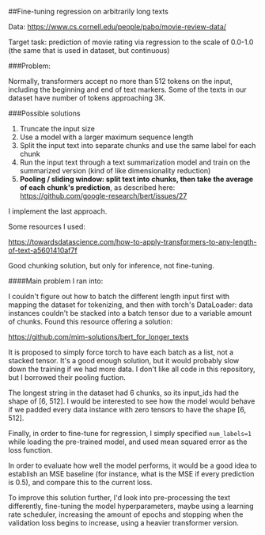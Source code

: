 ##Fine-tuning regression on arbitrarily long texts

Data: https://www.cs.cornell.edu/people/pabo/movie-review-data/

Target task: prediction of movie rating via regression to the scale of 0.0-1.0 (the same that is used in dataset, but continuous)

###Problem:

Normally, transformers accept no more than 512 tokens on the input, including the beginning and end of text markers. Some of the texts in our dataset have number of tokens approaching 3K.

###Possible solutions

1. Truncate the input size
2. Use a model with a larger maximum sequence length
3. Split the input text into separate chunks and use the same label for each chunk
4. Run the input text through a text summarization model and train on the summarized version (kind of like dimensionality reduction)
5. **Pooling / sliding window: split text into chunks, then take the average of each chunk's prediction**, as described here: https://github.com/google-research/bert/issues/27

I implement the last approach.

Some resources I used:

https://towardsdatascience.com/how-to-apply-transformers-to-any-length-of-text-a5601410af7f

Good chunking solution, but only for inference, not fine-tuning.

####Main problem I ran into:

I couldn't figure out how to batch the different length input first with mapping the dataset for tokenizing, and then with torch's DataLoader: data instances couldn't be stacked into a batch tensor due to a variable amount of chunks. Found this resource offering a solution:

https://github.com/mim-solutions/bert_for_longer_texts

It is proposed to simply force torch to have each batch as a list, not a stacked tensor. It's a good enough solution, but it would probably slow down the training if we had more data. I don't like all code in this repository, but I borrowed their pooling fuction.

The longest string in the dataset had 6 chunks, so its input_ids had the shape of [6, 512]. I would be interested to see how the model would behave if we padded every data instance with zero tensors to have the shape [6, 512].

Finally, in order to fine-tune for regression, I simply specified `num_labels=1` while loading the pre-trained model, and used mean squared error as the loss function.

In order to evaluate how well the model performs, it would be a good idea to establish an MSE baseline (for instance, what is the MSE if every prediction is 0.5), and compare this to the current loss.

To improve this solution further, I'd look into pre-processing the text differently, fine-tuning the model hyperparameters, maybe using a learning rate scheduler, increasing the amount of epochs and stopping when the validation loss begins to increase, using a heavier transformer version.
